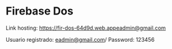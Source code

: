 # Firebase Dos

Link hosting: https://fir-dos-64d9d.web.appeadmin@gmail.com  

Usuario registrado: eadmin@gmail.com/   Password: 123456


